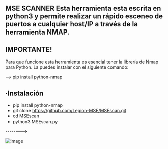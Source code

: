 MSE SCANNER
Esta herramienta esta escrita en python3 y permite realizar un rápido esceneo de puertos a cualquier host/IP a través de la herramienta NMAP.
-----------
IMPORTANTE!
-----------

Para que funcione esta herramienta es esencial tener la librería de Nmap para Python. La puedes instalar con el siguiente comando:

--> pip install python-nmap

·Instalación
-----------
- pip install python-nmap
- git clone https://github.com/Legion-MSE/MSEscan.git
- cd MSEscan
- python3 MSEscan.py

-------->

![image](https://user-images.githubusercontent.com/108705885/182050649-8e1090b4-2a5d-4c50-ad2b-92c6e0defc6d.png)
